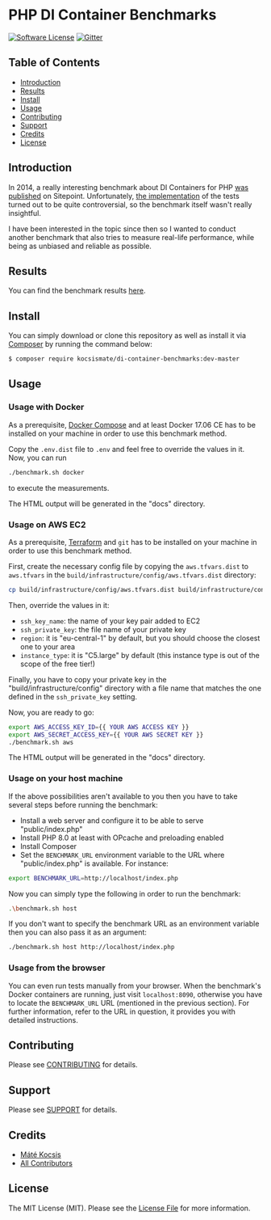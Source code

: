 # PHP DI Container Benchmarks

[![Software License][ico-license]](LICENSE)
[![Gitter][ico-gitter]][link-gitter]

## Table of Contents

* [Introduction](#introduction)
* [Results](#results)
* [Install](#install)
* [Usage](#usage)
* [Contributing](#contributing)
* [Support](#support)
* [Credits](#credits)
* [License](#license)

## Introduction

In 2014, a really interesting benchmark about DI Containers for PHP
[was published](https://www.sitepoint.com/php-dependency-injection-container-performance-benchmarks/) on Sitepoint.
Unfortunately, [the implementation](https://github.com/TomBZombie/php-dependency-injection-benchmarks) of the tests
turned out to be quite controversial, so the benchmark itself wasn't really insightful.

I have been interested in the topic since then so I wanted to conduct another benchmark that also tries to measure real-life
performance, while being as unbiased and reliable as possible.

## Results

You can find the benchmark results [here](https://kocsismate.github.io/php-di-container-benchmarks/benchmark.html).

## Install

You can simply download or clone this repository as well as install it via [Composer](https://getcomposer.org) by
running the command below:

```bash
$ composer require kocsismate/di-container-benchmarks:dev-master
```

## Usage

### Usage with Docker

As a prerequisite, [Docker Compose](https://www.docker.com/products/docker-compose) and at least Docker
17.06 CE has to be installed on your machine in order to use this benchmark method.

Copy the `.env.dist` file to `.env` and feel free to override the values in it. Now, you can run

```bash
./benchmark.sh docker
```

to execute the measurements.

The HTML output will be generated in the "docs" directory.

### Usage on AWS EC2

As a prerequisite, [Terraform](https://www.terraform.io) and `git` has to be installed on your machine
in order to use this benchmark method.

First, create the necessary config file by copying the `aws.tfvars.dist` to `aws.tfvars` in the
`build/infrastructure/config/aws.tfvars.dist` directory:

```bash
cp build/infrastructure/config/aws.tfvars.dist build/infrastructure/config/aws.tfvars
```

Then, override the values in it:

- `ssh_key_name`: the name of your key pair added to EC2
- `ssh_private_key`: the file name of your private key
- `region`: it is "eu-central-1" by default, but you should choose the closest one to your area
- `instance_type`: it is "C5.large" by default (this instance type is out of the scope of the free tier!)

Finally, you have to copy your private key in the "build/infrastructure/config" directory with a file name that matches
the one defined in the `ssh_private_key` setting.

Now, you are ready to go:

```bash
export AWS_ACCESS_KEY_ID={{ YOUR AWS ACCESS KEY }}
export AWS_SECRET_ACCESS_KEY={{ YOUR AWS SECRET KEY }}
./benchmark.sh aws
```

The HTML output will be generated in the "docs" directory.

### Usage on your host machine

If the above possibilities aren't available to you then you have to take several steps before running the benchmark:

- Install a web server and configure it to be able to serve "public/index.php"
- Install PHP 8.0 at least with OPcache and preloading enabled
- Install Composer
- Set the `BENCHMARK_URL` environment variable to the URL where "public/index.php" is available. For instance:

```bash
export BENCHMARK_URL=http://localhost/index.php
``` 

Now you can simply type the following in order to run the benchmark:

```bash
.\benchmark.sh host
```

If you don't want to specify the benchmark URL as an environment variable then you can also pass it as an argument:

```bash
./benchmark.sh host http://localhost/index.php
```

### Usage from the browser

You can even run tests manually from your browser. When the benchmark's Docker containers are running, just visit
`localhost:8090`, otherwise you have to locate the `BENCHMARK_URL` URL (mentioned in the previous section). For further
information, refer to the URL in question, it provides you with detailed instructions.

## Contributing

Please see [CONTRIBUTING](CONTRIBUTING.md) for details.

## Support

Please see [SUPPORT](SUPPORT.md) for details.

## Credits

- [Máté Kocsis][link-author]
- [All Contributors][link-contributors]

## License

The MIT License (MIT). Please see the [License File](LICENSE) for more information.

[ico-license]: https://img.shields.io/badge/license-MIT-brightgreen.svg
[ico-gitter]: https://badges.gitter.im/kocsismate/php-di-container-benchmarks.svg

[link-gitter]: https://gitter.im/kocsismate/php-di-container-benchmarks?utm_source=badge&utm_medium=badge&utm_campaign=pr-badge
[link-author]: https://github.com/kocsismate
[link-contributors]: ../../contributors
